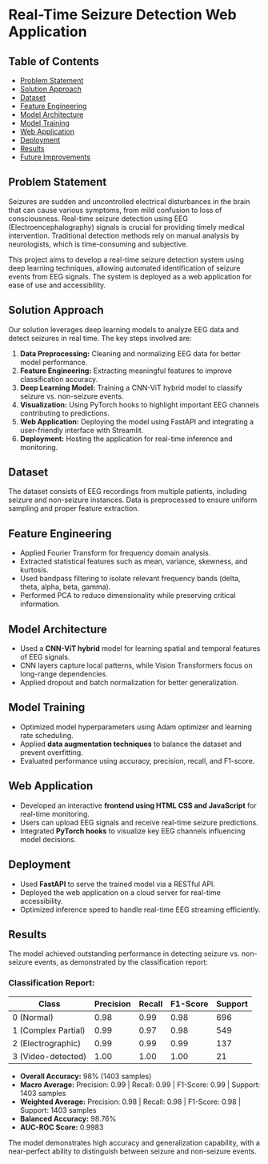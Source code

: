 # Real-Time Seizure Detection Web Application

## Table of Contents
- [Problem Statement](#problem-statement)
- [Solution Approach](#solution-approach)
- [Dataset](#dataset)
- [Feature Engineering](#feature-engineering)
- [Model Architecture](#model-architecture)
- [Model Training](#model-training)
- [Web Application](#web-application)
- [Deployment](#deployment)
- [Results](#results)
- [Future Improvements](#future-improvements)

## Problem Statement
Seizures are sudden and uncontrolled electrical disturbances in the brain that can cause various symptoms, from mild confusion to loss of consciousness. Real-time seizure detection using EEG (Electroencephalography) signals is crucial for providing timely medical intervention. Traditional detection methods rely on manual analysis by neurologists, which is time-consuming and subjective.

This project aims to develop a real-time seizure detection system using deep learning techniques, allowing automated identification of seizure events from EEG signals. The system is deployed as a web application for ease of use and accessibility.

## Solution Approach
Our solution leverages deep learning models to analyze EEG data and detect seizures in real time. The key steps involved are:
1. **Data Preprocessing:** Cleaning and normalizing EEG data for better model performance.
2. **Feature Engineering:** Extracting meaningful features to improve classification accuracy.
3. **Deep Learning Model:** Training a CNN-ViT hybrid model to classify seizure vs. non-seizure events.
4. **Visualization:** Using PyTorch hooks to highlight important EEG channels contributing to predictions.
5. **Web Application:** Deploying the model using FastAPI and integrating a user-friendly interface with Streamlit.
6. **Deployment:** Hosting the application for real-time inference and monitoring.

## Dataset
The dataset consists of EEG recordings from multiple patients, including seizure and non-seizure instances. Data is preprocessed to ensure uniform sampling and proper feature extraction.

## Feature Engineering
- Applied Fourier Transform for frequency domain analysis.
- Extracted statistical features such as mean, variance, skewness, and kurtosis.
- Used bandpass filtering to isolate relevant frequency bands (delta, theta, alpha, beta, gamma).
- Performed PCA to reduce dimensionality while preserving critical information.

## Model Architecture
- Used a **CNN-ViT hybrid** model for learning spatial and temporal features of EEG signals.
- CNN layers capture local patterns, while Vision Transformers focus on long-range dependencies.
- Applied dropout and batch normalization for better generalization.

## Model Training
- Optimized model hyperparameters using Adam optimizer and learning rate scheduling.
- Applied **data augmentation techniques** to balance the dataset and prevent overfitting.
- Evaluated performance using accuracy, precision, recall, and F1-score.

## Web Application
- Developed an interactive **frontend using HTML CSS and JavaScript** for real-time monitoring.
- Users can upload EEG signals and receive real-time seizure predictions.
- Integrated **PyTorch hooks** to visualize key EEG channels influencing model decisions.

## Deployment
- Used **FastAPI** to serve the trained model via a RESTful API.
- Deployed the web application on a cloud server for real-time accessibility.
- Optimized inference speed to handle real-time EEG streaming efficiently.

## Results
The model achieved outstanding performance in detecting seizure vs. non-seizure events, as demonstrated by the classification report:

### Classification Report:
| Class | Precision | Recall | F1-Score | Support |
|-------|-----------|--------|----------|---------|
| 0 (Normal) | 0.98 | 0.99 | 0.98 | 696 |
| 1 (Complex Partial) | 0.99 | 0.97 | 0.98 | 549 |
| 2 (Electrographic) | 0.99 | 0.99 | 0.99 | 137 |
| 3 (Video-detected) | 1.00 | 1.00 | 1.00 | 21 |

- **Overall Accuracy:** 98% (1403 samples)
- **Macro Average:** Precision: 0.99 | Recall: 0.99 | F1-Score: 0.99 | Support: 1403 samples
- **Weighted Average:** Precision: 0.98 | Recall: 0.98 | F1-Score: 0.98 | Support: 1403 samples
- **Balanced Accuracy:** 98.76%
- **AUC-ROC Score:** 0.9983

The model demonstrates high accuracy and generalization capability, with a near-perfect ability to distinguish between seizure and non-seizure events.

